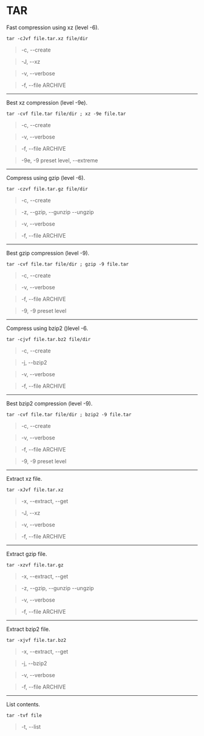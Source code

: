 # TAR

Fast compression using xz (level -6).

    tar -cJvf file.tar.xz file/dir

>-c, --create

>-J, --xz

>-v, --verbose

>-f, --file ARCHIVE

----
Best xz compression (level -9e).

    tar -cvf file.tar file/dir ; xz -9e file.tar

>-c, --create

>-v, --verbose

>-f, --file ARCHIVE

>-9e, -9 preset level, --extreme

----
Compress using gzip (level -6).

    tar -czvf file.tar.gz file/dir

>-c, --create

>-z, --gzip, --gunzip --ungzip

>-v, --verbose

>-f, --file ARCHIVE

----
Best gzip compression (level -9).

    tar -cvf file.tar file/dir ; gzip -9 file.tar

>-c, --create

>-v, --verbose

>-f, --file ARCHIVE

>-9, -9 preset level

----
Compress using bzip2 ()level -6.

    tar -cjvf file.tar.bz2 file/dir

>-c, --create

>-j, --bzip2

>-v, --verbose

>-f, --file ARCHIVE

----
Best bzip2 compression (level -9).

    tar -cvf file.tar file/dir ; bzip2 -9 file.tar

>-c, --create

>-v, --verbose

>-f, --file ARCHIVE

>-9, -9 preset level

----
Extract xz file.

    tar -xJvf file.tar.xz

>-x, --extract, --get

>-J, --xz

>-v, --verbose

>-f, --file ARCHIVE

----
Extract gzip file.

    tar -xzvf file.tar.gz

>-x, --extract, --get

>-z, --gzip, --gunzip --ungzip

>-v, --verbose

>-f, --file ARCHIVE

----
Extract bzip2 file.

    tar -xjvf file.tar.bz2

>-x, --extract, --get

>-j, --bzip2

>-v, --verbose

>-f, --file ARCHIVE

----
List contents.

    tar -tvf file

>-t, --list
